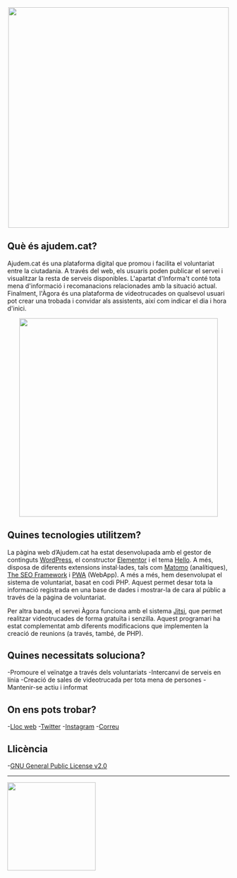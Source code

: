 <center><a href="https://ajudem.cat"><img src="https://ajudem.cat/fotos/Negre.png" width="500px"></a></center>

## Què és ajudem.cat?
Ajudem.cat és una plataforma digital que promou i facilita el voluntariat entre la ciutadania. A través del web, els usuaris poden publicar el servei i visualitzar la resta de serveis disponibles. L'apartat d'Informa't conté tota mena d'informació i recomanacions relacionades amb la situació actual. Finalment, l'Àgora és una plataforma de videotrucades on qualsevol usuari pot crear una trobada i convidar als assistents, així com indicar el dia i hora d'inici.

<center><a href="https://www.youtube.com/watch?v=ujPp5PrvdBA"><img src="https://ajudem.cat/fotos/youtube.png" width="450px"></a></center>

## Quines tecnologies utilitzem?
La pàgina web d’Ajudem.cat ha estat desenvolupada amb el gestor de continguts [WordPress](https://github.com/WordPress/WordPress), el constructor [Elementor](https://github.com/elementor/elementor) i el tema [Hello](https://github.com/elementor/hello-theme). A més, disposa de diferents extensions instal·lades, tals com [Matomo](https://github.com/matomo-org/matomo) (analítiques), [The SEO Framework](https://github.com/sybrew/the-seo-framework) i [PWA](https://github.com/ahmedkaludi/pwa-for-wp/) (WebApp). A més a més, hem desenvolupat el sistema de voluntariat, basat en codi PHP. Aquest permet desar tota la informació registrada en una base de dades i mostrar-la de cara al públic a través de la pàgina de voluntariat.

Per altra banda, el servei Àgora funciona amb el sistema [Jitsi](https://github.com/jitsi/jitsi-meet), que permet realitzar videotrucades de forma gratuïta i senzilla. Aquest programari ha estat complementat amb diferents modificacions que implementen la creació de reunions (a través, també, de PHP).
## Quines necessitats soluciona?
-Promoure el veïnatge a través dels voluntariats
-Intercanvi de serveis en línia
-Creació de sales de videotrucada per tota mena de persones
-Mantenir-se actiu i informat
## On ens pots trobar?
-[Lloc web](https://ajudem.cat)
-[Twitter](https://twitter.com/ajudem_cat)
-[Instagram](https://instagram.com/ajudem_cat)
-[Correu](mailto:t@ajudem.cat)
## Llicència
-[GNU General Public License v2.0](https://github.com/ajudem-cat/plataforma-ajudemcat/blob/master/LICENSE)

---

<a href="https://hackovid.cat"><img src="https://hackovid.cat/uploads/decidim/organization/logo/4/medium_logo_hackovid.png" width="200px"></a> 
